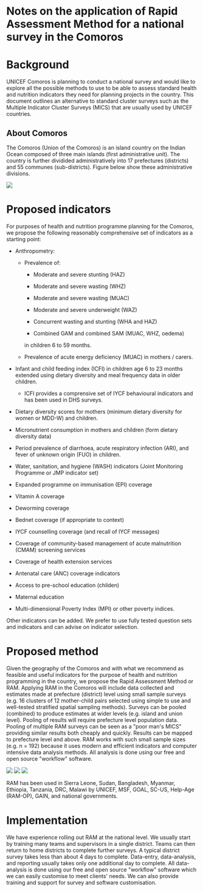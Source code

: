 # Notes on the application of Rapid Assessment Method for a national survey in the Comoros

<!-- badges: start -->
<!-- badges: end -->

# Background

UNICEF Comoros is planning to conduct a national survey and would like to explore all the possible methods to use to be able to assess standard health and nutrition indicators they need for planning projects in the country. This document outlines an alternative to standard cluster surveys such as the Multiple Indicator Cluster Surveys (MICS) that are usually used by UNICEF countries.

## About Comoros

The Comoros (Union of the Comoros) is an island country on the Indian Ocean composed of three main islands (first administrative unit). The country is further dividided administratively into 17 prefectures (districts) and 55 communes (sub-districts). Figure below show these administrative divisions.

![](/figures/comorosMaps.png)

# Proposed indicators

For purposes of health and nutrition programme planning for the Comoros, we propose the following reasonably comprehensive set of indicators as a starting point:

* Anthropometry:

    - Prevalence of:
        
        * Moderate and severe stunting (HAZ)
        
        * Moderate and severe wasting (WHZ)
        
        * Moderate and severe wasting (MUAC)
        
        * Moderate and severe underweight (WAZ)
        
        * Concurrent wasting and stunting (WHA and HAZ)
        
        * Combined GAM and combined SAM (MUAC, WHZ, oedema)

      in children 6 to 59 months.

    - Prevalence of acute energy deficiency (MUAC) in mothers / carers.

* Infant and child feeding index (ICFI) in children age 6 to 23 months extended using dietary diversity and meal frequency data in older children. 

    - ICFI provides a comprensive set of IYCF behavioural indicators and has been used in DHS surveys.

* Dietary diversity scores for mothers (minimum dietary diversity for women or MDD-W) and children.

* Micronutrient consumption in mothers and children (form dietary diversity data) 

* Period prevalence of diarrhoea, acute respiratory infection (ARI), and fever of unknown origin (FUO) in children.

* Water, sanitation, and hygiene (WASH) indicators (Joint Monitoring Programme or JMP indicator set)

* Expanded programme on immunisation (EPI) coverage

* Vitamin A coverage

* Deworming coverage

* Bednet coverage (if appropriate to context)

* IYCF counselling coverage (and recall of IYCF messages)

* Coverage of community-based management of acute malnutrition (CMAM) screening services

* Coverage of health extension services

* Antenatal care (ANC) coverage indicators

* Access to pre-school education (childen)

* Maternal education

* Multi-dimensional Poverty Index (MPI) or other poverty indices.


Other indicators can be added. We prefer to use fully tested question sets and indicators and can advise on indicator selection.


# Proposed method

Given the geography of the Comoros and with what we recommend as feasible and useful indicators for the purpose of health and nutrition programming in the country, we propose the Rapid Assessment Method or RAM. Applying RAM in the Comoros will include data collected and estimates made at prefecture (district) level using small sample surveys (e.g. 16 clusters of 12 mother-child pairs selected using simple to use and well-tested stratified spatial sampling methods). Surveys can be pooled (combined) to produce estimates at wider levels (e.g. island and union level). Pooling of results will require prefecture level population data. Pooling of multiple RAM surveys can be seen as a "poor man's MICS" providing similar results both cheaply and quickly. Results can be mapped to prefecture level and above. RAM works with such small sample sizes (e.g. n = 192) because it uses modern and efficient indicators and computer intensive data analysis methods. All analysis is done using our free and open source "workflow" software.

![](/figures/c2a.png)
![](/figures/h2.png)
![](/figures/i9a.png)

RAM has been used in Sierra Leone, Sudan, Bangladesh, Myanmar, Ethiopia, Tanzania, DRC, Malawi by UNICEF, MSF, GOAL, SC-US, Help-Age (RAM-OP), GAIN, and national governments.

# Implementation

We have experience rolling out RAM at the national level. We usually start by training many teams and supervisors in a single district. Teams can then return to home districts to complete further surveys. A typical district survey takes less than about 4 days to complete. Data-entry, data-analysis, and reporting usually takes only one additional day to complete. All data-analysis is done using our free and open source "workflow" software which we can easily customise to meet clients' needs. We can also provide training and support for survey and software customisation.



